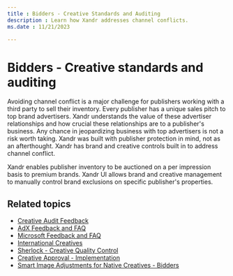 ```yaml
---
title : Bidders - Creative Standards and Auditing
description : Learn how Xandr addresses channel conflicts.  
ms.date : 11/21/2023

---
```



# Bidders - Creative standards and auditing

Avoiding channel conflict is a major challenge for publishers working
with a third party to sell their inventory. Every publisher has a unique
sales pitch to top brand advertisers. Xandr
understands the value of these advertiser relationships and how crucial
these relationships are to a publisher's business. Any chance in
jeopardizing business with top advertisers is not a risk worth taking.
Xandr was built with publisher protection in
mind, not as an afterthought. Xandr has brand
and creative controls built in to address channel conflict.

Xandr enables publisher inventory to be
auctioned on a per impression basis to premium brands.
Xandr UI allows brand and creative management to
manually control brand exclusions on specific publisher's properties.

## Related topics

- [Creative Audit Feedback](creative-audit-feedback.md)
- [AdX Feedback and FAQ](adx-feedback-and-faq.md)
- [Microsoft Feedback and FAQ](microsoft-feedback-and-faq.md)
- [International Creatives](international-creatives.md)
- [Sherlock - Creative Quality Control](sherlock-creative-quality-control.md)
- [Creative Approval - Implementation](creative-approval---implementation.md)
- [Smart Image Adjustments for Native Creatives - Bidders](smart-image-adjustments-for-native-creatives---bidders.md)






